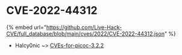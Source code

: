 # CVE-2022-44312
{% embed url="https://github.com/Live-Hack-CVE/full_database/blob/main/cves/2022/CVE-2022-44312.json" %}

* Halcy0nic ~> [CVEs-for-picoc-3.2.2](https://www.alice-snow.ru/2022/database/cve-2022-44312/cves-for-picoc-3.2.2-halcy0nic)